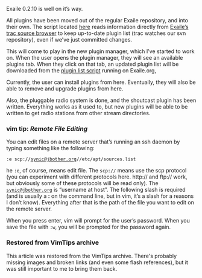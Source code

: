 <!-- :metadata:

title: Exaile Updates
tags: Exaile
published: 2007-05-17T23:17:40-0700
summary:

Exaile 0.2.10 is well on it&#8217;s way...

-->

<p>Exaile 0.2.10 is well on it&#8217;s way.  </p>

<p>All plugins have been moved out of the regular Exaile repository, and into
their own.  The script located <a
href='http://exaile.org/plugins/plugins.py?version=trunk'>here</a> reads
information directly from <a
href='http://exaile.org/trac/browser/plugins/trunk'>Exaile&#8217;s trac source
browser</a> to keep up-to-date plugin list (trac watches our svn repository),
even if we&#8217;ve just committed changes.  </p>

<p>This will come to play in the new plugin manager, which I&#8217;ve started
to work on.  When the user opens the plugin manager, they will see an available
plugins tab.  When they click on that tab, an updated plugin list will be
downloaded from the <a
href='http://exaile.org/plugins/plugins.py?version=trunk'>plugin list
script</a> running on Exaile.org,</p>

<p>Currently, the user can install plugins from here.  Eventually, they will
also be able to remove and upgrade plugins from here.</p>

<p>Also, the pluggable radio system is done, and the shoutcast plugin has been
written.  Everything works as it used to, but new plugins will be able to be
written to get radio stations from other stream directories.</p>

<div class='vimtip'>

<h3><b>vim tip:</b> <i>Remote File Editing</i></h3>

<p>
You can edit files on a remote server that&#8217;s running an ssh daemon by
typing something like the following:

<code>:e scp://synic@jbother.org//etc/apt/sources.list</code>

he <code>:e</code>, of course, means edit file.  The <code>scp://</code>
means use the scp protocol (you can experiment with different protocols here.
http:// and ftp:// work, but obviously some of these protocols will be read
only).  The <code>synic@jbother.org</code> is &#8220;username at host&#8221;.
The following slash is required (and is usually a <b>:</b> on the command line,
but in vim, it&#8217;s a slash for a reasons I don&#8217;t know).  Everything
after that is the path of the file you want to edit on the remote server.

When you press enter, vim will prompt for the user&#8217;s password.  When
you save the file with <code>:w</code>, you will be prompted for the password
again.

</p>
</div>

<div class="restored-from-archive">
  <h3>Restored from VimTips archive</h3>
  <p>
  This article was restored from the VimTips archive. There's probably
  missing images and broken links (and even some flash references), but it
  was still important to me to bring them back.
  </p>
</div>
